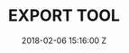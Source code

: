 ---
title: EXPORT TOOL
date: 2018-02-06 15:16:00 Z
position: 4
Block 0:
  Header: 
  Text: "Download customized OpenStreetMap Data for any region of the world in minutes"
  Image: "https://raw.githubusercontent.com/hotosm/osm-export-tool/master/ui/app/images/osm-buildings.png"
Block 1:
  Section: What is it?
  Header:  "The Export Tool is an open service that creates customized extracts of up-to-date OSM data in various file formats. Download and use the data simply by crediting the OpenStreetMap contributors."
  Text: "Created by the Humanitarian OpenStreetMap Team (HOT) and Geofabrik, with funding from USAID and the World Bank, the tool enables users to more easily obtain access to OSM data. The HOT Exports tool has been utilized and shared all over the world, however there are a limited set of regions available for exporting data, designed roughly to encompass areas of the world where HOT and humanitarian aid users are most active."  
  Image: https://cdn.hotosm.org/website/open-source.png
  Tools:
  - Name: Learn More
    URL: https://tasks.hotosm.org/
Block 2:
  Header: 
  Text: 
  Rectangle-1:
    Icon: fa-solid fa-circle-nodes
    Header: Download the data
    Highlight: Access up-to-date geospatial information from OpenStreetMap’s 1.3 million. Export and download maps in a variety of formats including OSM, ESRI Shapfile, SQLite, and Google Earth. Google Earth is a free downloadable program that anyone can use to access and customize existing geographic data. 
  Rectangle-2:
    Icon: fa-solid fa-download
    Header: OSM Features
    Highlight: Customize your downloads to select from the thousands of features like roads, buildings, education, emergency, telecomunications, etc or download everything in an area. 
  Rectangle-3:
    Icon: fa-solid fa-circle-nodes
    Header: Data Accessibility
    Highlight: Use the API for more flexibility, and connect your applications and software to OSM data directly to our database or simply download the data to use in your preferred GIS application. 
Block 3:
  Header: "How does it work?"
  Highlight: "Export tool allows you to access data in less than 5 minutes by following the steps below:"
  Text: "
  **1. Area selection**

  Select any area you want using a custom polygon or an entire country or region. 
  <br>
  <br>
  **2. Select the data**

  You can select specific features, otherwise download all available OSM features within the area. You can utilize this Download all OSM data checkbox listed in the Data tab. This will include all tags in the attributes, allowing you to filter the data you need or create a basemap out of exported features. 
  <br>
  <br>

  ![Export 1.png](https://cdn.hotosm.org/website/Export+1.png)
  <br>
  <br>
  **3. Data quality**

  The export tool has some metrics such as data completeness which gives you a quick peek about the area where you are planning to export! <br>
  <br>  
  **4. Select the format for download or APO**

  Select from formats like GeoJSON, Shapefile, Geopackage, Google Earth KML, Flatgeobuf, and CSV or use the API for faster outputs for those selected file formats and to connect to other applications."
  Image: "https://www.hotosm.org/uploads/export-tool-example.png" 
  Tools:
  - Name: Website
    URL: https://export.hotosm.org/v3/
  - Name: GitHub
    URL: https://github.com/hotosm/osm-export-tool
  - Name: HOT Docs
    URL: https://docs.hotosm.org/
Block 4:
  Header: Open Aerial Map (OAM)
  Text: OpenAerialMap is an open service to provide access to a commons of openly licensed imagery and map layer services. Download or contribute imagery to the growing commons of openly licensed imagery.
  Image: "https://cdn.hotosm.org/website/GAL+Group+for+Mapping+Tips+Post.jpg"
  Tools:
  - Name: Learn More
    URL: https://openaerialmap.org/
Block 5:
  Header: Field Mapping Tasking Manager (FMTM)
  Text: The FMTM is a standalone mobile and web application that works using OpenDataKit (ODK), a powerful data collection platform that leverages commonly-available mobile Android devices to enable people to input information including geospatial data in the field.
  Image: https://cdn.hotosm.org/website/open-source.png
  Tools:
  - Name: Learn More
    URL: https://fmtm.hotosm.org/
layout: product-pages
---